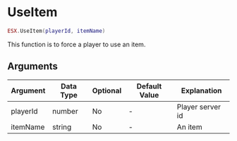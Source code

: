 # UseItem

```lua
ESX.UseItem(playerId, itemName)
```

This function is to force a player to use an item.

## Arguments

| Argument | Data Type | Optional | Default Value | Explanation      |
| -------- | --------- | -------- | ------------- | ---------------- |
| playerId | number    | No       | -             | Player server id |
| itemName | string    | No       | -             | An item          |
